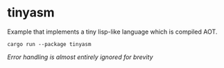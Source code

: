 # tinyasm

Example that implements a tiny lisp-like language which is compiled AOT.

```
cargo run --package tinyasm
```

*Error handling is almost entirely ignored for brevity*
